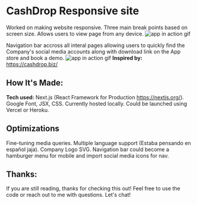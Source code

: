 # CashDrop Responsive site

Worked on making website responsive. Three main break points based on screen size. Allows users to view page from any device.
![app in action gif](/githubGifs/responsive.gif)

Navigation bar accross all interal pages allowing users to quickly find the Company's social media accounts along with download link on the App store and book a demo.
![app in action gif](/githubGifs/easyNav.gif)
**Inspired by:** https://cashdrop.biz/

## How It's Made:

**Tech used:** Next.js (React Framework for Production https://nextjs.org/). Google Font, JSX, CSS. Currently hosted locally. Could be launched using Vercel or Heroku.

## Optimizations

Fine-tuning media queries. Multiple language support (Estaba pensando en español jaja). Company Logo SVG. Navigation bar could become a hamburger menu for mobile and import social media icons for nav.

## Thanks:

If you are still reading, thanks for checking this out! Feel free to use the code or reach out to me with questions. Let's chat!
